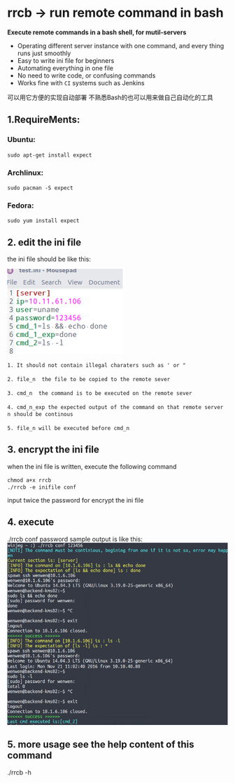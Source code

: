 # rrcb -> run remote command in bash
**Execute remote commands in a bash shell, for mutil-servers**
- Operating different server instance with one command, and every thing runs just smoothly
- Easy to write ini file for beginners
- Automating everything in one file
- No need to write code, or confusing commands
- Works fine with `CI` systems such as Jenkins

可以用它方便的实现自动部署
不熟悉Bash的也可以用来做自己自动化的工具

## 1.RequireMents:
### Ubuntu:
```
sudo apt-get install expect
```
### Archlinux:
```
sudo pacman -S expect
```
### Fedora:
```
sudo yum install expect
```
## 2. edit the ini file
the ini file should be like this:

![ini_file](https://github.com/winjeg/shellutils/blob/master/rrcb/init.png)
```
1. It should not contain illegal charaters such as ' or "

2. file_n  the file to be copied to the remote sever

3. cmd_n  the command is to be executed on the remote sever

4. cmd_n_exp the expected output of the command on that remote server
n should be continous

5. file_n will be executed before cmd_n
```
## 3. encrypt the ini file
when the ini file is written, execute the following command
```
chmod a+x rrcb
./rrcb -e inifile conf
```
input twice the password for encrypt the ini file
## 4. execute
./rrcb conf password
sample output is like this:
![result](https://github.com/winjeg/shellutils/blob/master/rrcb/result.png)

## 5. more usage see the help content of this command
./rrcb -h



